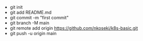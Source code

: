 - git init
- git add README.md
- git commit -m "first commit"
- git branch -M main
- git remote add origin https://github.com/nkoseki/k8s-basic.git
- git push -u origin main

